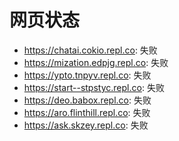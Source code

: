 # 网页状态
- https://chatai.cokio.repl.co: 失败
- https://mization.edpjg.repl.co: 失败
- https://ypto.tnpyv.repl.co: 失败
- https://start--stpstyc.repl.co: 失败
- https://deo.babox.repl.co: 失败
- https://aro.flinthill.repl.co: 失败
- https://ask.skzey.repl.co: 失败
